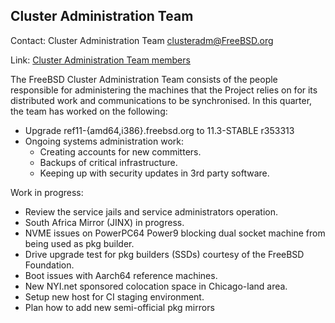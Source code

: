 ## Cluster Administration Team ##

Contact: Cluster Administration Team <clusteradm@FreeBSD.org>  

Link: [Cluster Administration Team members](https://www.freebsd.org/administration.html#t-clusteradm)

The FreeBSD Cluster Administration Team consists of the people responsible for administering the machines that the Project relies on for its distributed work and communications to be synchronised. In this quarter, the team has worked on the following:

* Upgrade ref11-{amd64,i386}.freebsd.org to 11.3-STABLE r353313
* Ongoing systems administration work:
    * Creating accounts for new committers.
    * Backups of critical infrastructure.
    * Keeping up with security updates in 3rd party software.

Work in progress:

* Review the service jails and service administrators operation.
* South Africa Mirror (JINX) in progress.
* NVME issues on PowerPC64 Power9 blocking dual socket machine from being used as pkg builder.
* Drive upgrade test for pkg builders (SSDs) courtesy of the FreeBSD Foundation.
* Boot issues with Aarch64 reference machines.
* New NYI.net sponsored colocation space in Chicago-land area.
* Setup new host for CI staging environment.
* Plan how to add new semi-official pkg mirrors
